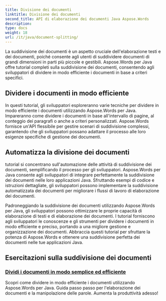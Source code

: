 ```yaml
---
title: Divisione dei documenti
linktitle: Divisione dei documenti
second_title: API di elaborazione dei documenti Java Aspose.Words
description: 
type: docs
weight: 18
url: /it/java/document-splitting/
---
```


La suddivisione dei documenti è un aspetto cruciale dell'elaborazione testi e dei documenti, poiché consente agli utenti di suddividere documenti di grandi dimensioni in parti più piccole e gestibili. Aspose.Words per Java offre tutorial completi sulla suddivisione dei documenti, consentendo agli sviluppatori di dividere in modo efficiente i documenti in base a criteri specifici.

## Dividere i documenti in modo efficiente

In questi tutorial, gli sviluppatori esploreranno varie tecniche per dividere in modo efficiente i documenti utilizzando Aspose.Words per Java. Impareranno come dividere i documenti in base all'intervallo di pagine, al conteggio dei paragrafi o anche a criteri personalizzati. Aspose.Words fornisce un'API flessibile per gestire scenari di suddivisione complessi, garantendo che gli sviluppatori possano adattare il processo alle loro esigenze specifiche di gestione dei documenti.

## Automatizza la divisione dei documenti

tutorial si concentrano sull'automazione delle attività di suddivisione dei documenti, semplificando il processo per gli sviluppatori. Aspose.Words per Java consente agli sviluppatori di integrare perfettamente la suddivisione dei documenti nelle loro applicazioni Java. Sfruttando esempi di codice e istruzioni dettagliate, gli sviluppatori possono implementare la suddivisione automatizzata dei documenti per migliorare i flussi di lavoro di elaborazione dei documenti.

Padroneggiando la suddivisione dei documenti utilizzando Aspose.Words per Java, gli sviluppatori possono ottimizzare le proprie capacità di elaborazione di testi e di elaborazione dei documenti. I tutorial forniscono agli sviluppatori le conoscenze e gli strumenti per dividere i documenti in modo efficiente e preciso, portando a una migliore gestione e organizzazione dei documenti. Abbraccia questi tutorial per sfruttare la potenza di Aspose.Words e ottenere una suddivisione perfetta dei documenti nelle tue applicazioni Java.

## Esercitazioni sulla suddivisione dei documenti

### [Dividi i documenti in modo semplice ed efficiente](./split-documents-easily-efficiently/)

Scopri come dividere in modo efficiente i documenti utilizzando Aspose.Words per Java. Guida passo passo per l'elaborazione dei documenti e la manipolazione delle parole. Aumenta la produttività adesso!